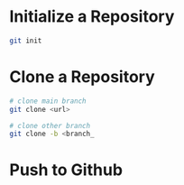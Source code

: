 # Initialize a Repository

```bash
git init
```

# Clone a Repository

```bash
# clone main branch
git clone <url>

# clone other branch
git clone -b <branch_
```

# Push to Github

